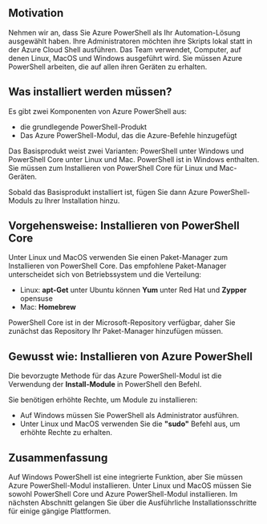 ## <a name="motivation"></a>Motivation
Nehmen wir an, dass Sie Azure PowerShell als Ihr Automation-Lösung ausgewählt haben. Ihre Administratoren möchten ihre Skripts lokal statt in der Azure Cloud Shell ausführen. Das Team verwendet, Computer, auf denen Linux, MacOS und Windows ausgeführt wird. Sie müssen Azure PowerShell arbeiten, die auf allen ihren Geräten zu erhalten. 

## <a name="what-must-be-installed"></a>Was installiert werden müssen?
Es gibt zwei Komponenten von Azure PowerShell aus:
- die grundlegende PowerShell-Produkt
- Das Azure PowerShell-Modul, das die Azure-Befehle hinzugefügt

Das Basisprodukt weist zwei Varianten: PowerShell unter Windows und PowerShell Core unter Linux und Mac. PowerShell ist in Windows enthalten. Sie müssen zum Installieren von PowerShell Core für Linux und Mac-Geräten. 

Sobald das Basisprodukt installiert ist, fügen Sie dann Azure PowerShell-Moduls zu Ihrer Installation hinzu.

## <a name="how-to-install-powershell-core"></a>Vorgehensweise: Installieren von PowerShell Core
Unter Linux und MacOS verwenden Sie einen Paket-Manager zum Installieren von PowerShell Core. Das empfohlene Paket-Manager unterscheidet sich von Betriebssystem und die Verteilung:
- Linux: **apt-Get** unter Ubuntu können **Yum** unter Red Hat und **Zypper** opensuse
- Mac: **Homebrew**

PowerShell Core ist in der Microsoft-Repository verfügbar, daher Sie zunächst das Repository Ihr Paket-Manager hinzufügen müssen.

## <a name="how-to-install-azure-powershell"></a>Gewusst wie: Installieren von Azure PowerShell
Die bevorzugte Methode für das Azure PowerShell-Modul ist die Verwendung der **Install-Module** in PowerShell den Befehl.

Sie benötigen erhöhte Rechte, um Module zu installieren:
- Auf Windows müssen Sie PowerShell als Administrator ausführen.
- Unter Linux und MacOS verwenden Sie die **"sudo"** Befehl aus, um erhöhte Rechte zu erhalten.

## <a name="summary"></a>Zusammenfassung
Auf Windows PowerShell ist eine integrierte Funktion, aber Sie müssen Azure PowerShell-Modul installieren. Unter Linux und MacOS müssen Sie sowohl PowerShell Core und Azure PowerShell-Modul installieren. Im nächsten Abschnitt gelangen Sie über die Ausführliche Installationsschritte für einige gängige Plattformen.
